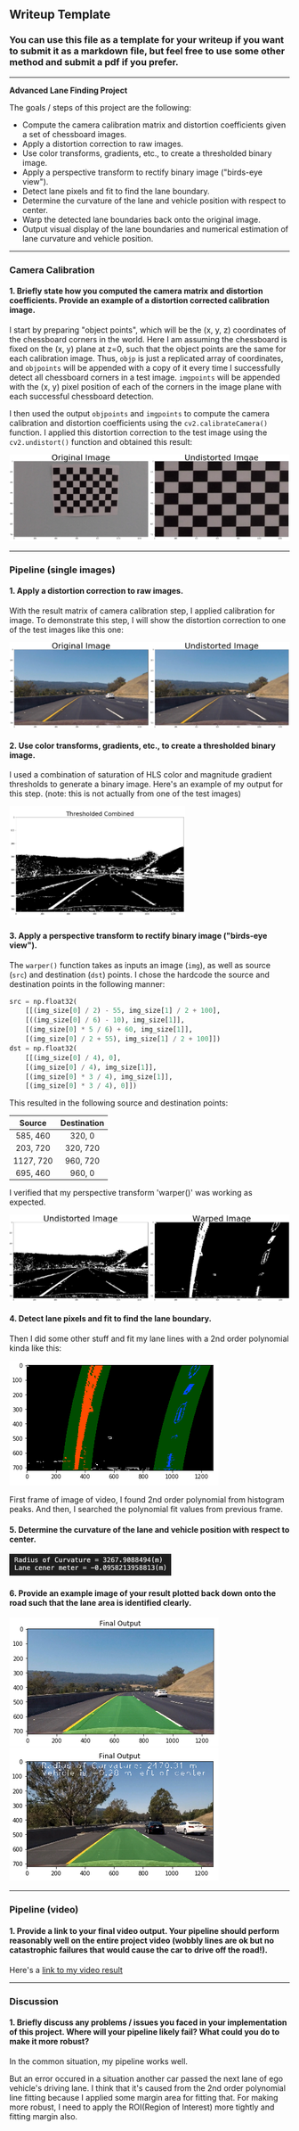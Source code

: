 ## Writeup Template

### You can use this file as a template for your writeup if you want to submit it as a markdown file, but feel free to use some other method and submit a pdf if you prefer.

---

**Advanced Lane Finding Project**

The goals / steps of this project are the following:

* Compute the camera calibration matrix and distortion coefficients given a set of chessboard images.
* Apply a distortion correction to raw images.
* Use color transforms, gradients, etc., to create a thresholded binary image.
* Apply a perspective transform to rectify binary image ("birds-eye view").
* Detect lane pixels and fit to find the lane boundary.
* Determine the curvature of the lane and vehicle position with respect to center.
* Warp the detected lane boundaries back onto the original image.
* Output visual display of the lane boundaries and numerical estimation of lane curvature and vehicle position.

[//]: # (Image References)

[chessboard_result]: ./chessboard_result.png
[distortion_corrected_result]: ./distortion_corrected_result.png
[threshold_combined_result]: ./threshold_combined_result.png
[warped_result]: ./warped_result.png
[lane_polynomial_result]: ./lane_polynomial_result.png
[curvature_calc_result]: ./curvature_calc_result.png
[testForImage]: ./testForImage.png
[myresult_backdown]: ./myresult_backdown.png
[my_video1]: ./project_video_processed.mp4 "Video"


---
### Camera Calibration

#### 1. Briefly state how you computed the camera matrix and distortion coefficients. Provide an example of a distortion corrected calibration image.  
 
 I start by preparing "object points", which will be the (x, y, z) coordinates of the chessboard corners in the world. Here I am assuming the chessboard is fixed on the (x, y) plane at z=0, such that the object points are the same for each calibration image.  Thus, `objp` is just a replicated array of coordinates, and `objpoints` will be appended with a copy of it every time I successfully detect all chessboard corners in a test image.  `imgpoints` will be appended with the (x, y) pixel position of each of the corners in the image plane with each successful chessboard detection.  

I then used the output `objpoints` and `imgpoints` to compute the camera calibration and distortion coefficients using the `cv2.calibrateCamera()` function.  I applied this distortion correction to the test image using the `cv2.undistort()` function and obtained this result:

![alt text][chessboard_result]


---

### Pipeline (single images)

#### 1. Apply a distortion correction to raw images.

With the result matrix of camera calibration step, I applied calibration for image.
To demonstrate this step, I will show the distortion correction to one of the test images like this one:

![alt text][distortion_corrected_result]


#### 2. Use color transforms, gradients, etc., to create a thresholded binary image.

I used a combination of saturation of HLS color and magnitude gradient thresholds to generate a binary image.
Here's an example of my output for this step.  (note: this is not actually from one of the test images)

![alt text][threshold_combined_result]


#### 3. Apply a perspective transform to rectify binary image ("birds-eye view").

The `warper()` function takes as inputs an image (`img`), as well as source (`src`) and destination (`dst`) points.  I chose the hardcode the source and destination points in the following manner:

```python
src = np.float32(
    [[(img_size[0] / 2) - 55, img_size[1] / 2 + 100],
    [((img_size[0] / 6) - 10), img_size[1]],
    [(img_size[0] * 5 / 6) + 60, img_size[1]],
    [(img_size[0] / 2 + 55), img_size[1] / 2 + 100]])
dst = np.float32(
    [[(img_size[0] / 4), 0],
    [(img_size[0] / 4), img_size[1]],
    [(img_size[0] * 3 / 4), img_size[1]],
    [(img_size[0] * 3 / 4), 0]])
```

This resulted in the following source and destination points:

| Source        | Destination   | 
|:-------------:|:-------------:| 
| 585, 460      | 320, 0        | 
| 203, 720      | 320, 720      |
| 1127, 720     | 960, 720      |
| 695, 460      | 960, 0        |

I verified that my perspective transform 'warper()' was working as expected.

![alt text][warped_result]


#### 4. Detect lane pixels and fit to find the lane boundary.

Then I did some other stuff and fit my lane lines with a 2nd order polynomial kinda like this:

![alt text][lane_polynomial_result]

First frame of image of video, I found 2nd order polynomial from histogram peaks.
And then, I searched the polynomial fit values from previous frame.


#### 5. Determine the curvature of the lane and vehicle position with respect to center.

![alt test][curvature_calc_result]

#### 6. Provide an example image of your result plotted back down onto the road such that the lane area is identified clearly.

![alt text][myresult_backdown]
![alt text][testForImage]

---

### Pipeline (video)

#### 1. Provide a link to your final video output.  Your pipeline should perform reasonably well on the entire project video (wobbly lines are ok but no catastrophic failures that would cause the car to drive off the road!).

Here's a [link to my video result][my_video1]


---

### Discussion

#### 1. Briefly discuss any problems / issues you faced in your implementation of this project.  Where will your pipeline likely fail?  What could you do to make it more robust?

In the common situation, my pipeline works well. 

But an error occured in a situation another car passed the next lane of ego vehicle's driving lane. I think that it's caused from the 2nd order polynomial line fitting because I applied some margin area for fitting that.
For making more robust, I need to apply the ROI(Region of Interest) more tightly and fitting margin also.